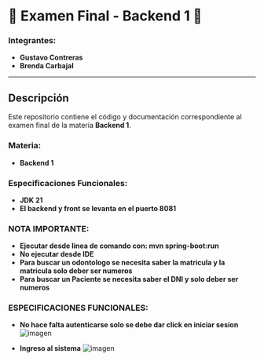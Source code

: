 # 🚀 Examen Final - Backend 1 🚀

### Integrantes:
- **Gustavo Contreras**
- **Brenda Carbajal**

---

## Descripción
Este repositorio contiene el código y documentación correspondiente al examen final de la materia **Backend 1**.

### Materia:
- **Backend 1**
### Especificaciones Funcionales:
- **JDK 21**
- **El backend y front se levanta en el puerto 8081**


### NOTA IMPORTANTE:

- **Ejecutar desde linea de comando con: mvn spring-boot:run**
- **No ejecutar desde IDE**
- **Para buscar un odontologo se necesita saber la matricula y la matricula solo deber ser numeros**
- **Para buscar un Paciente se necesita saber el DNI y solo deber ser numeros**

### ESPECIFICACIONES FUNCIONALES:
- **No hace falta  autenticarse solo se debe dar click en iniciar sesion**
![imagen](https://github.com/user-attachments/assets/4df30b89-9e64-4061-9d45-fc5b363c4918)

- **Ingreso al sistema**
  ![imagen](https://github.com/user-attachments/assets/d36b7afc-4cd8-458c-af6f-36e73b77a910)
  




